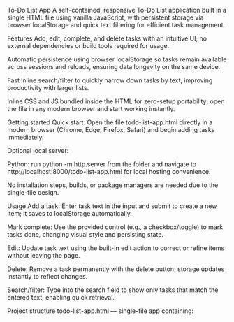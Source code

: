 To-Do List App
A self-contained, responsive To-Do List application built in a single HTML file using vanilla JavaScript, with persistent storage via browser localStorage and quick text filtering for efficient task management.

Features
Add, edit, complete, and delete tasks with an intuitive UI; no external dependencies or build tools required for usage.

Automatic persistence using browser localStorage so tasks remain available across sessions and reloads, ensuring data longevity on the same device.

Fast inline search/filter to quickly narrow down tasks by text, improving productivity with larger lists.

Inline CSS and JS bundled inside the HTML for zero-setup portability; open the file in any modern browser and start working instantly.

Getting started
Quick start: Open the file todo-list-app.html directly in a modern browser (Chrome, Edge, Firefox, Safari) and begin adding tasks immediately.

Optional local server:

Python: run python -m http.server from the folder and navigate to http://localhost:8000/todo-list-app.html for local hosting convenience.

No installation steps, builds, or package managers are needed due to the single-file design.

Usage
Add a task: Enter task text in the input and submit to create a new item; it saves to localStorage automatically.

Mark complete: Use the provided control (e.g., a checkbox/toggle) to mark tasks done, changing visual style and persisting state.

Edit: Update task text using the built-in edit action to correct or refine items without leaving the page.

Delete: Remove a task permanently with the delete button; storage updates instantly to reflect changes.

Search/filter: Type into the search field to show only tasks that match the entered text, enabling quick retrieval.

Project structure
todo-list-app.html — single-file app containing:

<style>: responsive UI styles, container design, and component states for a polished look.[1]
<script>: all logic for CRUD operations, filtering, and localStorage persistence in vanilla JavaScript.[1]
Markup: header, input controls, search box, and task list elements to compose the interface.

Data model
Storage: A JSON array of task objects saved under a localStorage key, ensuring data persists across page loads on the same browser/device.

Typical shape: Each task contains text and completion status; identifiers may be used internally to manage updates and deletions efficiently.

Compatibility
Runs in modern browsers that support localStorage and standard DOM APIs without requiring polyfills or transpilation steps.

No external libraries, frameworks, or bundlers (e.g., React, Vue, Bootstrap, Tailwind) are required, keeping the footprint minimal.

Limitations
Data is device- and browser-local; there is no backend or cloud sync by default, so tasks do not roam between devices automatically.

Not shipped as a PWA; there is no service worker or web app manifest in the current version for installability, though the app works offline once opened.

Drag-and-drop sorting and advanced metadata (e.g., due dates, priorities) are not included in this version to maintain simplicity and speed.

Extending the app
Add filters for status (All, Active, Completed) and advanced fields like priority or due date for richer task management.

Implement drag-and-drop ordering using the HTML5 DnD API or a lightweight helper library to customize task order.

Introduce export/import to JSON for moving tasks between browsers or backing up data safely.

Convert to a PWA by adding a service worker and a web app manifest for installability and robust offline behavior.

Development notes
Title: “To-Do List App” as defined in the page head for consistent tab labeling.

The single HTML file includes inline CSS and JavaScript, approximately several hundred lines combined for a fully self-contained application.

License
Add a license (e.g., MIT) to clarify permissions for use, modification, and distribution of this project as needed.

